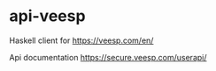 # api-veesp
Haskell client for https://veesp.com/en/

Api documentation https://secure.veesp.com/userapi/
